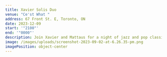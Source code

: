 ```yaml
---
title: Xavier Solis Duo
venue: "Ce'st What "
address: 67 Front St. E, Toronto, ON
date: 2023-12-09
start: '"2100"'
end: '"0000"'
description: Join Xavier and Mattaus for a night of jazz and pop classics and originals.
image: /images/uploads/screenshot-2023-09-02-at-6.26.35-pm.png
imagePosition: object-center
---
```

